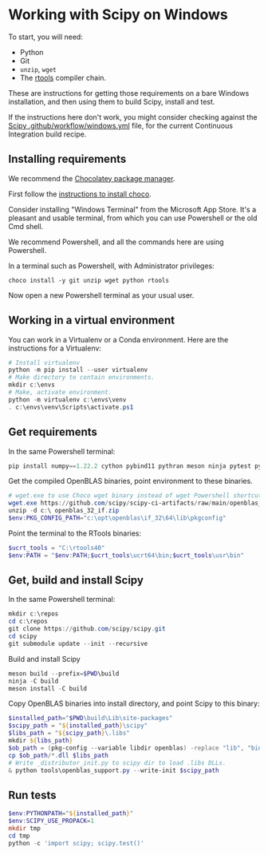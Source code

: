 # Working with Scipy on Windows

To start, you will need:

* Python
* Git
* `unzip`, `wget`
* The [rtools](https://cran.r-project.org/bin/windows/Rtools) compiler chain.

These are instructions for getting those requirements on a bare Windows installation, and then using them to build Scipy, install and test.

If the instructions here don't work, you might consider checking against the
[Scipy
.github/workflow/windows.yml](https://github.com/scipy/scipy/blob/main/.github/workflows/windows.yml)
file, for the current Continuous Integration build recipe.

## Installing requirements

We recommend the [Chocolatey package manager](https://chocolatey.org).

First follow the [instructions to install choco](https://chocolatey.org/install#individual).

Consider installing "Windows Terminal" from the Microsoft App Store.  It's a
pleasant and usable terminal, from which you can use Powershell or the old Cmd
shell.

We recommend Powershell, and all the commands here are using Powershell.

In a terminal such as Powershell, with Administrator privileges:

```
choco install -y git unzip wget python rtools
```

Now open a new Powershell terminal as your usual user.

## Working in a virtual environment

You can work in a Virtualenv or a Conda environment.  Here are the instructions for a Virtualenv:

```powershell
# Install virtualenv
python -m pip install --user virtualenv
# Make directory to contain environments.
mkdir c:\envs
# Make, activate environment.
python -m virtualenv c:\envs\venv
. c:\envs\venv\Scripts\activate.ps1
```

## Get requirements

In the same Powershell terminal:

```powershell
pip install numpy==1.22.2 cython pybind11 pythran meson ninja pytest pytest-xdist
```

Get the compiled OpenBLAS binaries, point environment to these binaries.

```powershell
# wget.exe to use Choco wget binary instead of wget Powershell shortcut.
wget.exe https://github.com/scipy/scipy-ci-artifacts/raw/main/openblas_32_if.zip
unzip -d c:\ openblas_32_if.zip
$env:PKG_CONFIG_PATH="c:\opt\openblas\if_32\64\lib\pkgconfig"
```

Point the terminal to the RTools binaries:

```powershell
$ucrt_tools = "C:\rtools40"
$env:PATH = "$env:PATH;$ucrt_tools\ucrt64\bin;$ucrt_tools\usr\bin"
```

## Get, build and install Scipy

In the same Powershell terminal:

```powershell
mkdir c:\repos
cd c:\repos
git clone https://github.com/scipy/scipy.git
cd scipy
git submodule update --init --recursive
```

Build and install Scipy

```powershell
meson build --prefix=$PWD\build
ninja -C build
meson install -C build
```

Copy OpenBLAS binaries into install directory, and point Scipy to this binary:

```powershell
$installed_path="$PWD\build\Lib\site-packages"
$scipy_path = "${installed_path}\scipy"
$libs_path = "${scipy_path}\.libs"
mkdir ${libs_path}
$ob_path = (pkg-config --variable libdir openblas) -replace "lib", "bin"
cp $ob_path/*.dll $libs_path
# Write _distributor_init.py to scipy dir to load .libs DLLs.
& python tools\openblas_support.py --write-init $scipy_path
```

## Run tests

```powershell
$env:PYTHONPATH="${installed_path}"
$env:SCIPY_USE_PROPACK=1
mkdir tmp
cd tmp
python -c 'import scipy; scipy.test()'
```
